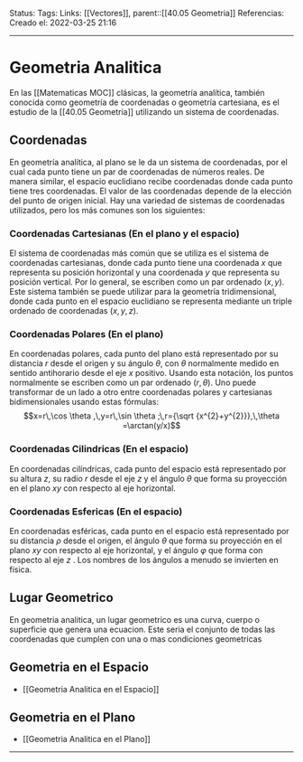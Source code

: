 Status:
Tags: 
Links: [[Vectores]], parent::[[40.05 Geometria]]
Referencias:
Creado el: 2022-03-25 21:16
___
# Geometria Analitica
En las [[Matematicas MOC]] clásicas, la geometría analítica, también conocida como geometría de coordenadas o geometría cartesiana, es el estudio de la [[40.05 Geometria]] utilizando un sistema de coordenadas.

## Coordenadas
En geometría analítica, al plano se le da un sistema de coordenadas, por el cual cada punto tiene un par de coordenadas de números reales. De manera similar, el espacio euclidiano recibe coordenadas donde cada punto tiene tres coordenadas. El valor de las coordenadas depende de la elección del punto de origen inicial. Hay una variedad de sistemas de coordenadas utilizados, pero los más comunes son los siguientes:

### Coordenadas Cartesianas (En el plano y el espacio)
El sistema de coordenadas más común que se utiliza es el sistema de coordenadas cartesianas, donde cada punto tiene una coordenada $x$ que representa su posición horizontal y una coordenada $y$ que representa su posición vertical. Por lo general, se escriben como un par ordenado $(x, y)$. Este sistema también se puede utilizar para la geometría tridimensional, donde cada punto en el espacio euclidiano se representa mediante un triple ordenado de coordenadas $(x, y, z)$.

### Coordenadas Polares (En el plano)
En coordenadas polares, cada punto del plano está representado por su distancia $r$ desde el origen y su ángulo $θ$, con $θ$ normalmente medido en sentido antihorario desde el eje $x$ positivo. Usando esta notación, los puntos normalmente se escriben como un par ordenado $(r, θ)$. Uno puede transformar de un lado a otro entre coordenadas polares y cartesianas bidimensionales usando estas fórmulas:
$$x=r\,\cos \theta ,\,y=r\,\sin \theta ;\,r={\sqrt {x^{2}+y^{2}}},\,\theta =\arctan(y/x)$$

### Coordenadas Cilindricas (En el espacio)
En coordenadas cilíndricas, cada punto del espacio está representado por su altura $z$, su radio $r$ desde el eje $z$ y el ángulo $θ$ que forma su proyección en el plano $xy$ con respecto al eje horizontal.

### Coordenadas Esfericas (En el espacio)
En coordenadas esféricas, cada punto en el espacio está representado por su distancia $ρ$ desde el origen, el ángulo $θ$ que forma su proyección en el plano $xy$ con respecto al eje horizontal, y el ángulo $φ$ que forma con respecto al eje $z$ . Los nombres de los ángulos a menudo se invierten en física.

## Lugar Geometrico
En geometria analitica, un lugar geometrico es una curva, cuerpo o superficie que genera una ecuacion. Este seria el conjunto de todas las coordenadas que cumplen con una o mas condiciones geometricas

## Geometria en el Espacio
- [[Geometria Analitica en el Espacio]]

## Geometria en el Plano
- [[Geometria Analitica en el Plano]]

___
